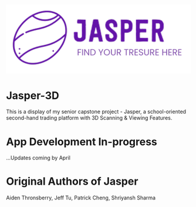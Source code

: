 ![Jasper Logo](./img/logo.png)

# Jasper-3D

This is a display of my senior capstone project - Jasper, a school-oriented second-hand trading platform with 3D Scanning &amp; Viewing Features.

# App Development In-progress

...Updates coming by April

# Original Authors of Jasper

Aiden Thronsberry, Jeff Tu, Patrick Cheng, Shriyansh Sharma
